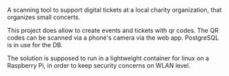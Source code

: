 A scanning tool to support digital tickets at a local charity organization, that organizes small concerts.

This project does allow to create events and tickets with qr codes.
The QR codes can be scanned via a phone's camera via the web app.
PostgreSQL is in use for the DB.

The solution is supposed to run in a lightweight container for linux on a Raspberry Pi, in order to keep security concerns on WLAN level.

